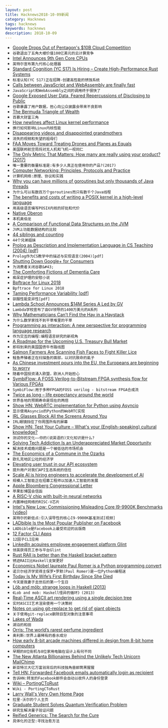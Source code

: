 ```yaml
---
layout: post
title: Hacknews2018-10-09新闻
category: Hacknews
tags: hacknews
keywords: hacknews
description: 2018-10-09
---
```




- [Google Drops Out of Pentagon&#39;s $10B Cloud Competition](https://www.bloomberg.com/news/articles/2018-10-08/google-drops-out-of-pentagon-s-10-billion-cloud-competition)
- `谷歌退出了五角大楼价值100亿美元的云计算竞争`
- [Intel Announces 9th Gen Core CPUs](https://www.anandtech.com/show/13401/intel-9th-gen-cpus-9900k-9700k-9600k)
- `英特尔宣布第九代核心处理器`
- [Standard Cognition (YC S17) Is Hiring – Create High-Performance Rust Systems](item?id=18172659)
- `标准认知(YC S17)正在招聘-创建高性能的锈蚀系统`
- [Calls between JavaScript and WebAssembly are finally fast](https://hacks.mozilla.org/2018/10/calls-between-javascript-and-webassembly-are-finally-fast-%f0%9f%8e%89/)
- `JavaScript和WebAssembly之间的调用终于很快了`
- [Google Exposed User Data, Feared Repercussions of Disclosing to Public](https://www.wsj.com/articles/google-exposed-user-data-feared-repercussions-of-disclosing-to-public-1539017194)
- `谷歌暴露了用户数据，担心向公众披露会带来不良影响`
- [The Bermuda Triangle of Wealth](https://www.conradbastable.com/essays/the-bermuda-triangle-of-wealth)
- `百慕大财富三角`
- [How newlines affect Linux kernel performance](https://nadav.amit.zone/blog/linux-inline)
- `换行如何影响Linux内核性能`
- [Disappearing videos and disappointed grandmothers](https://rachelbythebay.com/w/2018/10/05/recipes/)
- `消失的视频和失望的祖母们`
- [FAA Moves Toward Treating Drones and Planes as Equals](https://hackaday.com/2018/10/08/will-drones-and-planes-be-treated-as-equals-by-faa/)
- `美国联邦航空局将对无人机和飞机一视同仁`
- [The Only Metric That Matters: How many are really using your product? (2017)](https://news.greylock.com/the-only-metric-that-matters-now-with-fancy-slides-232474cf414c)
- `唯一重要的衡量标准是:有多少人真正在使用你的产品?(2017)`
- [Computer Networking: Principles, Protocols and Practice](http://cnp3book.info.ucl.ac.be/)
- `计算机网络:原理、协议和实践`
- [Why you can have millions of goroutines but only thousands of Java threads](https://rcoh.me/posts/why-you-can-have-a-million-go-routines-but-only-1000-java-threads/)
- `为什么可以有数百万个goroutines而只有数千个Java线程`
- [The benefits and costs of writing a POSIX kernel in a high-level language](https://www.usenix.org/conference/osdi18/presentation/cutler)
- `用高级语言编写POSIX内核的好处和代价`
- [Native Oberon](https://www.progtools.org/article.php?name=oberon&amp;section=compilers&amp;type=tutorial)
- `本机奥伯龙`
- [A Comparison of Functional Data Structures on the JVM](https://github.com/lacuna/bifurcan/blob/master/doc/comparison.md)
- `JVM上功能数据结构的比较`
- [44 siblings and counting](https://www.washingtonpost.com/graphics/2018/health/44-donor-siblings-and-counting/?noredirect=on)
- `44个兄弟姐妹`
- [Prolog as Description and Implementation Language in CS Teaching (2004) [pdf]](http://www.ep.liu.se/ecp/012/004/ecp012004.pdf)
- `Prolog作为CS教学中的描述与实现语言(2004)[pdf]`
- [Shutting Down Google&#43; for Consumers](https://blog.google/technology/safety-security/project-strobe/)
- `为消费者关闭谷歌&#43;`
- [The Comforting Fictions of Dementia Care](https://www.newyorker.com/magazine/2018/10/08/the-comforting-fictions-of-dementia-care)
- `痴呆症护理的安慰小说`
- [Bpftrace for Linux 2018](http://www.brendangregg.com/blog/2018-10-08/dtrace-for-linux-2018.html)
- `Bpftrace for Linux 2018`
- [Taming Performance Variability [pdf]](https://www.usenix.org/system/files/osdi18-maricq.pdf)
- `驯服性能变异性[pdf]`
- [Lambda School Announces $14M Series A Led by GV](https://lambdaschool.com/blog/lambda-school-announces-14-million-series-a-led-by-gv/)
- `Lambda学校宣布了由GV领导的1400万美元的A系列`
- [Why Mathematicians Can’t Find the Hay in a Haystack](http://nautil.us/blog/why-mathematicians-cant-find-the-hay-in-a-haystack)
- `为什么数学家找不到干草堆里的干草`
- [Programming as interaction: A new perspective for programming language research](http://tomasp.net/blog/2018/programming-interaction/)
- `作为交互的编程:编程语言研究的新视角`
- [A Roadmap for the Upcoming U.S. Treasury Bull Market](https://www.advisorperspectives.com/articles/2018/10/08/a-roadmap-for-the-upcoming-u-s-treasury-bull-market-1)
- `即将到来的美国国债牛市路线图`
- [Salmon Farmers Are Scanning Fish Faces to Fight Killer Lice](https://www.bloomberg.com/news/features/2018-10-08/salmon-farmers-are-scanning-fish-faces-to-fight-killer-lice)
- `鲑鱼养殖者正在扫描鱼的面部，以对抗致命的虱子`
- [As Chinese investment pours into the EU, the Europeans are beginning to worry](https://www.economist.com/leaders/2018/10/04/china-has-designs-on-europe-here-is-how-europe-should-respond)
- `随着中国投资涌入欧盟，欧洲人开始担心`
- [SymbiFlow: A FOSS Verilog-to-Bitstream FPGA synthesis flow for Various FPGAs](https://symbiflow.github.io/)
- `SymbiFlow:用于多种FPGA的FOSS verilog - bitstream FPGA合成流`
- [Twice as long – life expectancy around the world](https://ourworldindata.org/life-expectancy-globally)
- `世界各地的预期寿命是现在的两倍`
- [Show HN: WebRTC implementation for Python using Asyncio](https://github.com/jlaine/aiortc/)
- `显示使用Asyncio的Python的WebRTC实现`
- [IRL Glasses Block All the Screens Around You](https://www.wired.com/story/irl-glasses-screen-blocking/)
- `IRL眼镜挡住了你周围所有的屏幕`
- [Show HN: Test Your Culture – What&#39;s your (English-speaking) cultural knowledge?](https://testyourculture.com/?hn)
- `测试你的文化——你的(说英语的)文化知识是什么?`
- [Solving Tech Addiction Is an Underappreciated Market Opportunity](https://loupventures.com/solving-tech-addiction-is-an-underappreciated-market-opportunity/)
- `解决技术成瘾问题是一个被低估的市场机会`
- [The Economics of a Commune in the Ozarks](https://www.eastwindblog.co/?p=1245)
- `欧扎克地区公社的经济学`
- [Elevating user trust in our API ecosystem](https://developers.googleblog.com/2018/10/elevating-user-trust-in-our-api.html)
- `提升用户对我们API生态系统的信任`
- [Scale AI is hiring engineers to accelerate the development of AI](https://scale.ai/about#jobs)
- `规模人工智能正在招募工程师以加速人工智能的发展`
- [Apple Bloomberg Congressional Letter](https://www.documentcloud.org/documents/4995755-Apple-Bloomberg-Congressional-Letter.html)
- `苹果彭博国会信函`
- [A RISC-V chip with built-in neural networks](https://hackaday.com/2018/10/08/new-part-day-the-risc-v-chip-with-built-in-neural-networks/)
- `内置神经网络的RISC-V芯片`
- [Intel&#39;s New Low: Commissioning Misleading Core I9-9900K Benchmarks [video]](https://www.youtube.com/watch?v=6bD9EgyKYkU)
- `英特尔的新低点:引入误导性的核心I9-9900K基准测试[视频]`
- [LADbible Is the Most Popular Publisher on Facebook](https://slate.com/technology/2018/10/a-british-lad-mags-social-media-dominance-reminds-us-that-the-social-network-was-never-really-meant-to-be-a-news-site.html)
- `LADbible是Facebook上最受欢迎的出版商`
- [12 Factor CLI Apps](https://medium.com/@jdxcode/12-factor-cli-apps-dd3c227a0e46)
- `12因子CLI应用`
- [LinkedIn acquires employee engagement platform Glint](https://techcrunch.com/2018/10/08/linkedin-acquires-employee-engagement-and-retention-platform-glint/)
- `领英获得员工参与平台Glint`
- [Rust RAII is better than the Haskell bracket pattern](https://www.snoyman.com/blog/2018/10/raii-better-than-bracket-pattern)
- `锈迹RAII比Haskell支架更好`
- [Economics Nobel laureate Paul Romer is a Python programming convert](https://qz.com/1417145/economics-nobel-laureate-paul-romer-is-a-python-programming-convert/)
- `诺贝尔经济学奖得主保罗•罗默(Paul Romer)是一位Python编程迷`
- [Today Is My Wife’s First Birthday Since She Died](https://medium.com/@webwright/today-is-my-wifes-first-birthday-since-she-died-7369944c43ec)
- `今天是我妻子去世后的第一个生日`
- [Löb and möb: strange loops in Haskell (2013)](https://github.com/quchen/articles/blob/master/loeb-moeb.md)
- `《Lob and mob: Haskell怪异的循环》(2013)`
- [Real-Time ASCII art rendering using a single decision tree](https://art.pixlab.io/)
- `实时ASCII艺术渲染使用一个决策树`
- [Notes on using git-replace to get rid of giant objects](https://blog.plover.com/prog/git-replace.html)
- `关于使用git-replace删除巨型对象的注意事项`
- [Lakes of Wada](https://en.wikipedia.org/wiki/Lakes_of_Wada)
- `湖泊的和田`
- [Orris: The world’s rarest perfume ingredient](http://www.bbc.com/travel/gallery/20181008-orris-the-worlds-rarest-perfume-ingredient)
- `奥利斯:世界上最稀有的香水成分`
- [How early 8-bit arcade machines differed in design from 8-bit home computers](http:///floooh.github.io/2018/10/06/bombjack.html)
- `早期的8位街机与8位家用电脑在设计上有何不同`
- [The New Atlanta Billionaires Behind the Unlikely Tech Unicorn MailChimp](https://www.forbes.com/sites/alexkonrad/2018/10/08/the-new-atlanta-billionaires-behind-an-unlikely-tech-unicorn)
- `新亚特兰大亿万富翁背后的科技独角兽邮筒黑猩猩`
- [Tell HN: Forwarded Facebook emails automatically login as recipient](item?id=18172765)
- `告诉HN:转发的Facebook邮件会自动以收件人的身份登录`
- [Wiki – PortingCToRust](https://wiki.alopex.li/PortingCToRust)
- `Wiki - PortingCToRust`
- [Larry Wall&#39;s Very Own Home Page](http://www.wall.org/~larry/)
- `拉里·沃尔的个人主页`
- [Graduate Student Solves Quantum Verification Problem](https://www.quantamagazine.org/graduate-student-solves-quantum-verification-problem-20181008/)
- `研究生解决量子验证问题`
- [Reified Generics: The Search for the Cure](https://gbracha.blogspot.com/2018/10/reified-generics-search-for-cure.html)
- `具体化的泛型:寻找治愈方法`

